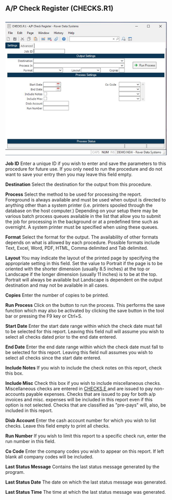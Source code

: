 ##  A/P Check Register (CHECKS.R1)

<PageHeader />

##

![](./CHECKS-R1-1.jpg)

**Job ID** Enter a unique ID if you wish to enter and save the parameters to
this procedure for future use. If you only need to run the procedure and do
not want to save your entry then you may leave this field empty.  
  
**Destination** Select the destination for the output from this procedure.  
  
**Process** Select the method to be used for processing the report. Foreground
is always available and must be used when output is directed to anything other
than a system printer (i.e. printers spooled through the database on the host
computer.) Depending on your setup there may be various batch process queues
available in the list that allow you to submit the job for processing in the
background or at a predefined time such as overnight. A system printer must be
specified when using these queues.  
  
**Format** Select the format for the output. The availability of other formats
depends on what is allowed by each procedure. Possible formats include Text,
Excel, Word, PDF, HTML, Comma delimited and Tab delimited.  
  
**Layout** You may indicate the layout of the printed page by specifying the
appropriate setting in this field. Set the value to Portrait if the page is to
be oriented with the shorter dimension (usually 8.5 inches) at the top or
Landscape if the longer dimension (usually 11 inches) is to be at the top.
Portrait will always be available but Landscape is dependent on the output
destination and may not be available in all cases.  
  
**Copies** Enter the number of copies to be printed.  
  
**Run Process** Click on the button to run the process. This performs the save
function which may also be activated by clicking the save button in the tool
bar or pressing the F9 key or Ctrl+S.  
  
**Start Date** Enter the start date range within which the check date must
fall to be selected for this report. Leaving this field null will assume you
wish to select all checks dated prior to the end date entered.  
  
**End Date** Enter the end date range within which the check date must fall to
be selected for this report. Leaving this field null assumes you wish to
select all checks since the start date entered.  
  
**Include Notes** If you wish to include the check notes on this report, check
this box.  
  
**Include Misc** Check this box if you wish to include miscellaneous checks. Miscellaneous checks are entered in [ CHECKS.E ](../../../AP-ENTRY/CHECKS-E/README.md) and are issued to pay non-accounts payable expenses. Checks that are issued to pay for both a/p invoices and misc. expenses will be included in this report even if this option is not selected. Checks that are classified as "pre-pays" will, also, be included in this report.   
  
**Disb Account** Enter the cash account number for which you wish to list
checks. Leave this field empty to print all checks.  
  
**Run Number** If you wish to limit this report to a specific check run, enter
the run number in this field.  
  
**Co Code** Enter the company codes you wish to appear on this report. If left
blank all company codes will be included.  
  
**Last Status Message** Contains the last status message generated by the
program.  
  
**Last Status Date** The date on which the last status message was generated.  
  
**Last Status Time** The time at which the last status message was generated.  
  
  
<badge text= "Version 8.10.57" vertical="middle" />

<PageFooter />